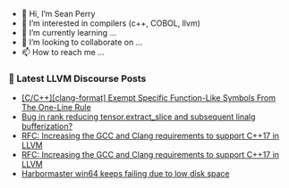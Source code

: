- 👋 Hi, I’m Sean Perry
- 👀 I’m interested in compilers (c++, COBOL, llvm)
- 🌱 I’m currently learning ...
- 💞️ I’m looking to collaborate on ...
- 📫 How to reach me ...

<!---
s66perry/s66perry is a ✨ special ✨ repository because its `README.md` (this file) appears on your GitHub profile.
You can click the Preview link to take a look at your changes.
--->
### 📕 Latest LLVM Discourse Posts

<!-- DISCOURSE-LLVM:START -->
- [[C/C++][clang-format] Exempt Specific Function-Like Symbols From The One-Line Rule](https://discourse.llvm.org/t/c-c-clang-format-exempt-specific-function-like-symbols-from-the-one-line-rule/59032/2)
- [Bug in rank reducing tensor.extract_slice and subsequent linalg bufferization?](https://discourse.llvm.org/t/bug-in-rank-reducing-tensor-extract-slice-and-subsequent-linalg-bufferization/60127/1)
- [RFC: Increasing the GCC and Clang requirements to support C++17 in LLVM](https://discourse.llvm.org/t/rfc-increasing-the-gcc-and-clang-requirements-to-support-c-17-in-llvm/59983/25)
- [RFC: Increasing the GCC and Clang requirements to support C++17 in LLVM](https://discourse.llvm.org/t/rfc-increasing-the-gcc-and-clang-requirements-to-support-c-17-in-llvm/59983/24)
- [Harbormaster win64 keeps failing due to low disk space](https://discourse.llvm.org/t/harbormaster-win64-keeps-failing-due-to-low-disk-space/60020/3)
<!-- DISCOURSE-LLVM:END -->
